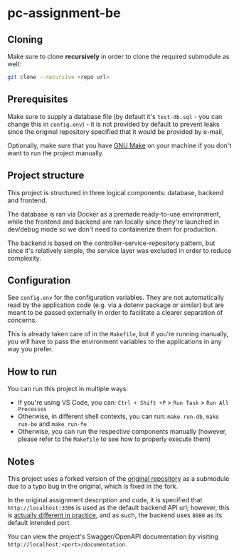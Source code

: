 # pc-assignment-be

## Cloning

Make sure to clone **recursively** in order to clone the required submodule as well:

```sh
git clone --recursive <repo url>
```

## Prerequisites

Make sure to supply a database file (by default it's `test-db.sql` - you can change this in `config.env`) - it is not provided by default to prevent leaks since the original repository specified that it would be provided by e-mail,

Optionally, make sure that you have [GNU Make](https://www.gnu.org/software/make/) on your machine if you don't want to run the project manually.

## Project structure

This project is structured in three logical components: database, backend and frontend.

The database is ran via Docker as a premade ready-to-use environment, while the frontend and backend are ran locally since they're launched in dev/debug mode so we don't need to containerize them for production.

The backend is based on the controller-service-repository pattern, but since it's relatively simple, the service layer was excluded in order to reduce complexity.

## Configuration

See `config.env` for the configuration variables. They are not automatically read by the application code (e.g. via a dotenv package or similar) but are meant to be passed externally in order to facilitate a clearer separation of concerns.

This is already taken care of in the `Makefile`, but if you're running manually, you will have to pass the environment variables to the applications in any way you prefer.

## How to run

You can run this project in multiple ways:

- If you're using VS Code, you can: `Ctrl + Shift +P` > `Run Task` > `Run All Processes`
- Otherwise, in different shell contexts, you can run: `make run-db`, `make run-be` and `make run-fe`
- Otherwise, you can run the respective components manually (however, please refer to the `Makefile` to see how to properly execute them)

## Notes

This project uses a forked version of the [original repository](https://github.com/ishak-dev/BankApp-Test) as a submodule due to a typo bug in the original, which is fixed in the fork.

In the original assignment description and code, it is specified that `http://localhost:3306` is used as the default backend API url; however, this is [actually different in practice](https://github.com/ishak-dev/BankApp-Test/blob/bb053a36899beaf1dd25348a2f6b2f360a20d9c8/src/store/hostStore.ts#L9), and as such, the backend uses `8080` as its default intended port.

You can view the project's Swagger/OpenAPI documentation by visiting `http://localhost:<port>/documentation`.
